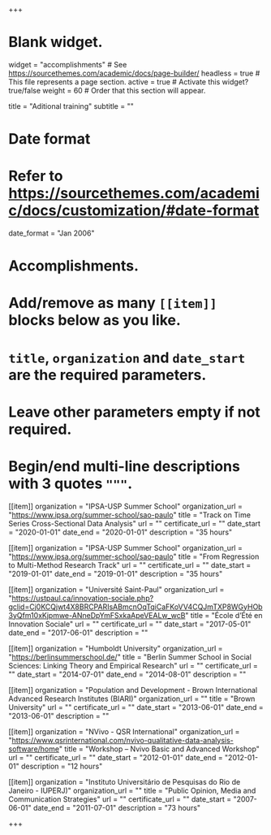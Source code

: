 +++
# Blank widget.
widget = "accomplishments"  # See https://sourcethemes.com/academic/docs/page-builder/
headless = true  # This file represents a page section.
active = true  # Activate this widget? true/false
weight = 60  # Order that this section will appear.

title = "Aditional training"
subtitle = ""

# Date format
#   Refer to https://sourcethemes.com/academic/docs/customization/#date-format
date_format = "Jan 2006"

# Accomplishments.
#   Add/remove as many `[[item]]` blocks below as you like.
#   `title`, `organization` and `date_start` are the required parameters.
#   Leave other parameters empty if not required.
#   Begin/end multi-line descriptions with 3 quotes `"""`.

[[item]]
  organization = "IPSA-USP Summer School"
  organization_url = "https://www.ipsa.org/summer-school/sao-paulo"
  title = "Track on Time Series Cross-Sectional Data Analysis"
  url = ""
  certificate_url = ""
  date_start = "2020-01-01"
  date_end = "2020-01-01"
  description = "35 hours"

[[item]]
  organization = "IPSA-USP Summer School"
  organization_url = "https://www.ipsa.org/summer-school/sao-paulo"
  title = "From Regression to Multi-Method Research Track"
  url = ""
  certificate_url = ""
  date_start = "2019-01-01"
  date_end = "2019-01-01"
  description = "35 hours"
  
[[item]]
  organization = "Université Saint-Paul"
  organization_url = "https://ustpaul.ca/innovation-sociale.php?gclid=Cj0KCQjwt4X8BRCPARIsABmcnOqTqiCaFKoVV4CQJmTXP8WGyHOb3yQfm10xKjpmwe-ANneDpYmFSxkaApeVEALw_wcB"
  title = "École d’Été en Innovation Sociale"
  url = ""
  certificate_url = ""
  date_start = "2017-05-01"
  date_end = "2017-06-01"
  description = ""

[[item]]
  organization = "Humboldt University"
  organization_url = "https://berlinsummerschool.de/"
  title = "Berlin Summer School in Social Sciences: Linking Theory and Empirical Research"
  url = ""
  certificate_url = ""
  date_start = "2014-07-01"
  date_end = "2014-08-01"
  description = ""

[[item]]
  organization = "Population and Development - Brown International Advanced Research Institutes (BIARI)"
  organization_url = ""
  title = "Brown University"
  url = ""
  certificate_url = ""
  date_start = "2013-06-01"
  date_end = "2013-06-01"
  description = ""
  
[[item]]
  organization = "NVivo - QSR International"
  organization_url = "https://www.qsrinternational.com/nvivo-qualitative-data-analysis-software/home"
  title = "Workshop – Nvivo Basic and Advanced Workshop"
  url = ""
  certificate_url = ""
  date_start = "2012-01-01"
  date_end = "2012-01-01"
  description = "12 hours"
  
  [[item]]
  organization = "Instituto Universitário de Pesquisas do Rio de Janeiro - IUPERJ)"
  organization_url = ""
  title = "Public Opinion, Media and Communication Strategies"
  url = ""
  certificate_url = ""
  date_start = "2007-06-01"
  date_end = "2011-07-01"
  description = "73 hours"
  
  
+++

